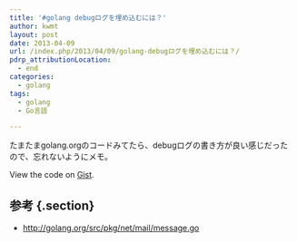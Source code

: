 ```yaml
---
title: '#golang debugログを埋め込むには？'
author: kwmt
layout: post
date: 2013-04-09
url: /index.php/2013/04/09/golang-debugログを埋め込むには？/
pdrp_attributionLocation:
  - end
categories:
  - golang
tags:
  - golang
  - Go言語

---
```

たまたまgolang.orgのコードみてたら、debugログの書き方が良い感じだったので、忘れないようにメモ。

<div class="oembed-gist">
  <noscript>
    View the code on <a href="https://gist.github.com/kwmt/5345379">Gist</a>.
  </noscript>
</div>

## 参考  {.section}

  * <http://golang.org/src/pkg/net/mail/message.go>